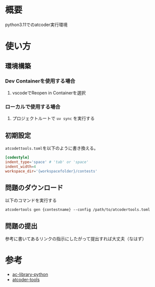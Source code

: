 # 概要
python3.11でのatcoder実行環境

# 使い方

## 環境構築
### Dev Containerを使用する場合
1. vscodeでReopen in Containerを選択
### ローカルで使用する場合
1. プロジェクトルートで `uv sync` を実行する

## 初期設定
`atcodettools.toml`を以下のように書き換える。
```toml
[codestyle]
indent_type='space' # 'tab' or 'space'
indent_width=4
workspace_dir='{workspacefolder}/contests'
```

## 問題のダウンロード
以下のコマンドを実行する
```
atcodertools gen {contestname} --config /path/to/atcodertools.toml
```

## 問題の提出
参考に書いてあるリンクの指示にしたがって提出すれば大丈夫（なはず）
# 参考
- [ac-library-python](https://github.com/not522/ac-library-python)
- [atcoder-tools](https://github.com/kyuridenamida/atcoder-tools)
